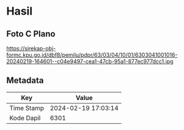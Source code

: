 # Hasil

## Foto C Plano

https://sirekap-obj-formc.kpu.go.id/dbf8/pemilu/pdpr/63/03/04/10/01/6303041001016-20240219-164601--c04e9497-cea1-47cb-95a1-877ec977dcc1.jpg


## Metadata

| Key        | Value               |
| ---------- | ------------------- |
| Time Stamp | 2024-02-19 17:03:14 |
| Kode Dapil | 6301                |



